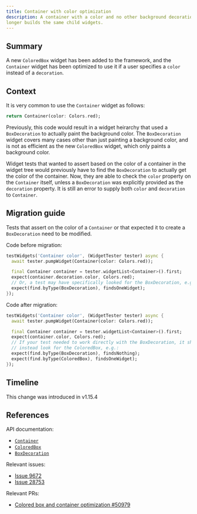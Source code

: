 ```yaml
---
title: Container with color optimization
description: A container with a color and no other background decoration no
longer builds the same child widgets.
---
```


## Summary

A new `ColoredBox` widget has been added to the framework, and the `Container`
widget has been optimized to use it if a user specifies a `color` instead of a
`decoration`.

## Context

It is very common to use the `Container` widget as follows:

```dart
return Container(color: Colors.red);
```

Previously, this code would result in a widget heirarchy that used a
`BoxDecoration` to actually paint the background color. The `BoxDecoration`
widget covers many cases other than just painting a background color, and is
not as efficient as the new `ColoredBox` widget, which only paints a background
color.

Widget tests that wanted to assert based on the color of a container in the
widget tree would previously have to find the `BoxDecoration` to actually get
the color of the container. Now, they are able to check the `color` property
on the `Container` itself, unless a `BoxDecoration` was explicitly provided as
the `decoration` property. It is still an error to supply both `color` and
`decoration` to `Container`.

## Migration guide

Tests that assert on the color of a `Container` or that expected it to create a
`BoxDecoration` need to be modified.

Code before migration:

<!-- skip -->
```dart
testWidgets('Container color', (WidgetTester tester) async {
  await tester.pumpWidget(Container(color: Colors.red));

  final Container container = tester.widgetList<Container>().first;
  expect(container.decoration.color, Colors.red);
  // Or, a test may have specifically looked for the BoxDecoration, e.g.:
  expect(find.byType(BoxDecoration), findsOneWidget);
});
```

Code after migration:

<!-- skip -->
```dart
testWidgets('Container color', (WidgetTester tester) async {
  await tester.pumpWidget(Container(color: Colors.red));

  final Container container = tester.widgetList<Container>().first;
  expect(container.color, Colors.red);
  // If your test needed to work directly with the BoxDecoration, it should
  // instead look for the ColoredBox, e.g.:
  expect(find.byType(BoxDecoration), findsNothing);
  expect(find.byType(ColoredBox), findsOneWidget);
});
```

## Timeline

This change was introduced in v1.15.4

## References

API documentation:
* [`Container`][]
* [`ColoredBox`][]
* [`BoxDecoration`][]

Relevant issues:
* [Issue 9672][]
* [Issue 28753][]

Relevant PRs:
* [Colored box and container optimization #50979][]

[`Container`]: {{site.api}}/flutter/widgets/Container-class.html
[`ColoredBox`]: {{site.api}}/flutter/widgets/ColoredBox-class.html
[`BoxDecoration`]: {{site.api}}/flutter/painting/BoxDecoration-class.html
[Issue 9672]: {{site.github}}/flutter/flutter/issues/9672
[Issue 28753]: {{site.github}}/flutter/flutter/issues/28753
[Colored box and container optimization #50979]: {{site.github}}/flutter/flutter/pull/[link_to_actual_pr]
